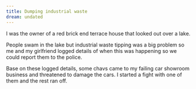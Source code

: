 ```yaml
---
title: Dumping industrial waste
dream: undated
---
```


I was the owner of a red brick end terrace house that looked out over a lake.

People swam in the lake but industrial waste tipping was a big problem so me and my girlfriend logged details of when this was happening so we could report them to the police.

Base on these logged details, some chavs came to my failing car showroom business and threatened to damage the cars. I started a fight with one of them and the rest ran off.